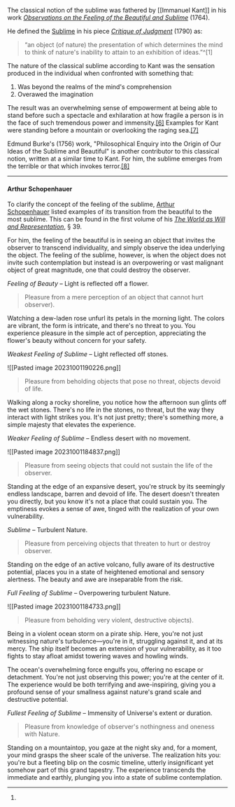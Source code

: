 The classical notion of the sublime was fathered by [[Immanuel Kant]] in his work _[Observations on the Feeling of the Beautiful and Sublime](https://en.wikipedia.org/wiki/Observations_on_the_Feeling_of_the_Beautiful_and_Sublime "Observations on the Feeling of the Beautiful and Sublime")_ (1764).

He defined the [Sublime](https://en.wikipedia.org/wiki/Sublime_(philosophy) "Sublime (philosophy)") in his piece _[Critique of Judgment](https://en.wikipedia.org/wiki/Critique_of_Judgment "Critique of Judgment")_ (1790) as:

> “an object (of nature) the presentation of which determines the mind to think of nature's inability to attain to an exhibition of ideas.”^[1]

The nature of the classical sublime according to Kant was the sensation produced in the individual when confronted with something that:

1. Was beyond the realms of the mind's comprehension
2. Overawed the imagination

The result was an overwhelming sense of empowerment at being able to stand before such a spectacle and exhilaration at how fragile a person is in the face of such tremendous power and immensity.[[6]](https://en.wikipedia.org/wiki/Digital_sublime#cite_note-6) Examples for Kant were standing before a mountain or overlooking the raging sea.[[7]](https://en.wikipedia.org/wiki/Digital_sublime#cite_note-7)

Edmund Burke's (1756) work, "Philosophical Enquiry into the Origin of Our Ideas of the Sublime and Beautiful" is another contributor to this classical notion, written at a similar time to Kant. For him, the sublime emerges from the terrible or that which invokes terror.[[8]](https://en.wikipedia.org/wiki/Digital_sublime#cite_note-8)

---

#### Arthur Schopenhauer

To clarify the concept of the feeling of the sublime, [Arthur Schopenhauer](https://en.wikipedia.org/wiki/Arthur_Schopenhauer "Arthur Schopenhauer") listed examples of its transition from the beautiful to the most sublime. This can be found in the first volume of his _[The World as Will and Representation](https://en.wikipedia.org/wiki/The_World_as_Will_and_Representation "The World as Will and Representation")_, § 39.

For him, the feeling of the beautiful is in seeing an object that invites the observer to transcend individuality, and simply observe the idea underlying the object. The feeling of the sublime, however, is when the object does not invite such contemplation but instead is an overpowering or vast malignant object of great magnitude, one that could destroy the observer.

_Feeling of Beauty_ – Light is reflected off a flower. 

> Pleasure from a mere perception of an object that cannot hurt observer).

Watching a dew-laden rose unfurl its petals in the morning light. The colors are vibrant, the form is intricate, and there's no threat to you. You experience pleasure in the simple act of perception, appreciating the flower's beauty without concern for your safety.

_Weakest Feeling of Sublime_ – Light reflected off stones. 

![[Pasted image 20231001190226.png]]

> Pleasure from beholding objects that pose no threat, objects devoid of life.

Walking along a rocky shoreline, you notice how the afternoon sun glints off the wet stones. There's no life in the stones, no threat, but the way they interact with light strikes you. It's not just pretty; there's something more, a simple majesty that elevates the experience.

_Weaker Feeling of Sublime_ – Endless desert with no movement. 

![[Pasted image 20231001184837.png]]

> Pleasure from seeing objects that could not sustain the life of the observer.

Standing at the edge of an expansive desert, you're struck by its seemingly endless landscape, barren and devoid of life. The desert doesn't threaten you directly, but you know it's not a place that could sustain you. The emptiness evokes a sense of awe, tinged with the realization of your own vulnerability.

_Sublime_ – Turbulent Nature. 

> Pleasure from perceiving objects that threaten to hurt or destroy observer.

Standing on the edge of an active volcano, fully aware of its destructive potential, places you in a state of heightened emotional and sensory alertness. The beauty and awe are inseparable from the risk.

_Full Feeling of Sublime_ – Overpowering turbulent Nature. 

![[Pasted image 20231001184733.png]]

> Pleasure from beholding very violent, destructive objects).

Being in a violent ocean storm on a pirate ship. Here, you're not just witnessing nature's turbulence—you're in it, struggling against it, and at its mercy. The ship itself becomes an extension of your vulnerability, as it too fights to stay afloat amidst towering waves and howling winds.

The ocean's overwhelming force engulfs you, offering no escape or detachment. You're not just observing this power; you're at the center of it. The experience would be both terrifying and awe-inspiring, giving you a profound sense of your smallness against nature's grand scale and destructive potential.

_Fullest Feeling of Sublime_ – Immensity of Universe's extent or duration. 

> Pleasure from knowledge of observer's nothingness and oneness with Nature.

Standing on a mountaintop, you gaze at the night sky and, for a moment, your mind grasps the sheer scale of the universe. The realization hits you: you're but a fleeting blip on the cosmic timeline, utterly insignificant yet somehow part of this grand tapestry. The experience transcends the immediate and earthly, plunging you into a state of sublime contemplation.

---

1. 